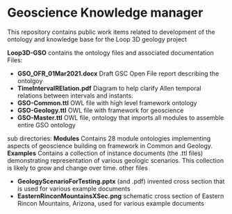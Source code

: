 # Geoscience Knowledge manager

This repository contains public work items related to development of the ontology and knowledge base for the Loop 3D geology project

**Loop3D-GSO** contains the ontology files and associated documentation
Files: 
 - **GSO_OFR_01Mar2021.docx**  Draft GSC Open File report describing the ontolgoy
 - **TimeIntervalRElation.pdf**  Diagram to help clarify Allen temporal relations between intervals and instants.
 - **GSO-Common.ttl**  OWL file with high level framework ontology
 - **GSO-Geology.ttl**  OWL file with framework for geoscience
 - **GSO-Master.ttl**  OWL file, ontology that imports all modules to assemble entire GSO ontology

sub directories:
**Modules**  Contains 28 module ontologies implementing aspects of geoscience building on framework in Common and Geology.
**Examples**  Contains a collection of instance documents (the .ttl files) demonstrating representation of various geologic scenarios.  This collection is likely to grow and change over time.
other files 
 - **GeologyScenarioForTesting.pptx** (and .pdf) invented cross section that is used for various example documents
 - **EasternRinconMountainsXSec.png** schematic cross section of Eastern Rincon Mountains, Arizona, used for various example documents